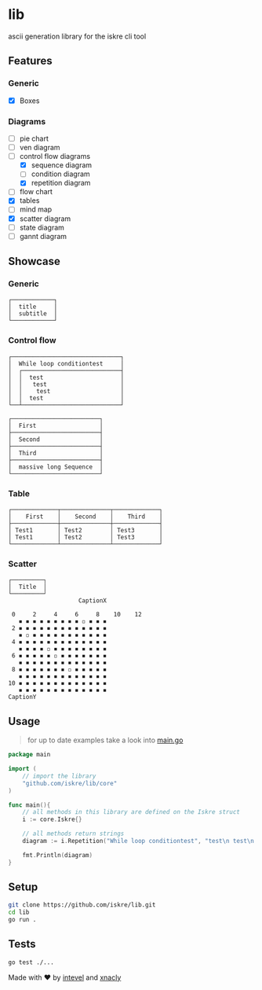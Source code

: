 # lib

ascii generation library for the iskre cli tool

## Features

### Generic

- [x] Boxes

### Diagrams

- [ ] pie chart
- [ ] ven diagram
- [ ] control flow diagrams
  - [x] sequence diagram
  - [ ] condition diagram
  - [x] repetition diagram
- [ ] flow chart
- [x] tables
- [ ] mind map
- [x] scatter diagram
- [ ] state diagram
- [ ] gannt diagram

## Showcase

### Generic

```text
┌────────────┐
│  title     │
│  subtitle  │
└────────────┘
```

### Control flow

```text
┌───────────────────────────────┐
│  While loop conditiontest     │
│  ┌────────────────────────────┤
│  │  test                      │
│  │   test                     │
│  │    test                    │
│  │  test                      │
└──┴────────────────────────────┘

┌─────────────────────────┐
│  First                  │
├─────────────────────────┤
│  Second                 │
├─────────────────────────┤
│  Third                  │
├─────────────────────────┤
│  massive long Sequence  │
└─────────────────────────┘
```

### Table

```text
┌─────────────┬──────────────┬─────────────┐
│    First    │    Second    │    Third    │
├─────────────┼──────────────┼─────────────┤
│ Test1       │ Test2        │ Test3       │
│ Test1       │ Test2        │ Test3       │
└─────────────┴──────────────┴─────────────┘
```

### Scatter

```text
┌─────────┐
│  Title  │
└─────────┘
                    CaptionX

 0     2     4     6     8    10    12
   ◾ ◾ ◾ ◾ ◾ ◾ ◾ ◾ ◾ ◽ ◾ ◾ ◾
 2 ◾ ◾ ◾ ◾ ◾ ◾ ◾ ◾ ◾ ◾ ◾ ◾ ◾
   ◾ ◽ ◾ ◾ ◾ ◾ ◾ ◾ ◾ ◾ ◾ ◾ ◾
 4 ◾ ◾ ◾ ◾ ◾ ◾ ◾ ◾ ◾ ◾ ◾ ◾ ◾
   ◾ ◾ ◾ ◾ ◽ ◾ ◾ ◾ ◾ ◾ ◾ ◾ ◾
 6 ◾ ◾ ◾ ◾ ◾ ◽ ◾ ◾ ◾ ◾ ◾ ◾ ◾
   ◾ ◾ ◾ ◾ ◾ ◾ ◾ ◾ ◾ ◾ ◾ ◾ ◾
 8 ◾ ◾ ◾ ◾ ◾ ◾ ◾ ◽ ◾ ◾ ◾ ◾ ◾
   ◾ ◾ ◾ ◾ ◾ ◾ ◾ ◾ ◾ ◾ ◾ ◾ ◾
10 ◾ ◾ ◾ ◾ ◾ ◾ ◾ ◾ ◾ ◾ ◾ ◾ ◾
   ◾ ◾ ◾ ◾ ◾ ◾ ◾ ◾ ◾ ◾ ◾ ◾ ◾
CaptionY
```

## Usage

> for up to date examples take a look into [main.go](./main.go)

```go
package main

import (
    // import the library
    "github.com/iskre/lib/core"
)

func main(){
    // all methods in this library are defined on the Iskre struct
    i := core.Iskre{}

    // all methods return strings
    diagram := i.Repetition("While loop conditiontest", "test\n test\n  test\ntest")

    fmt.Println(diagram)
}
```

## Setup

```bash
git clone https://github.com/iskre/lib.git
cd lib
go run .
```

## Tests

```bash
go test ./...
```

Made with ❤️ by [intevel](https://github.com/intevel) and [xnacly](https://github.com/xnacly)
